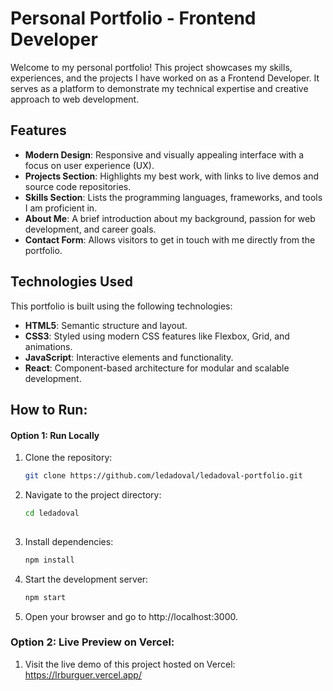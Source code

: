 # Personal Portfolio - Frontend Developer

Welcome to my personal portfolio! This project showcases my skills, experiences, and the projects I have worked on as a Frontend Developer. It serves as a platform to demonstrate my technical expertise and creative approach to web development.

## Features

- **Modern Design**: Responsive and visually appealing interface with a focus on user experience (UX).
- **Projects Section**: Highlights my best work, with links to live demos and source code repositories.
- **Skills Section**: Lists the programming languages, frameworks, and tools I am proficient in.
- **About Me**: A brief introduction about my background, passion for web development, and career goals.
- **Contact Form**: Allows visitors to get in touch with me directly from the portfolio.

## Technologies Used

This portfolio is built using the following technologies:

- **HTML5**: Semantic structure and layout.
- **CSS3**: Styled using modern CSS features like Flexbox, Grid, and animations.
- **JavaScript**: Interactive elements and functionality.
- **React**: Component-based architecture for modular and scalable development.

## How to Run:

#### Option 1: Run Locally

1. Clone the repository:
   ```bash
   git clone https://github.com/ledadoval/ledadoval-portfolio.git

2. Navigate to the project directory:
    ```bash
    cd ledadoval
  
3. Install dependencies:
    ```bash
    npm install

4. Start the development server:
    ```bash
    npm start

5. Open your browser and go to http://localhost:3000.

### Option 2: Live Preview on Vercel:

1. Visit the live demo of this project hosted on Vercel: https://lrburguer.vercel.app/
